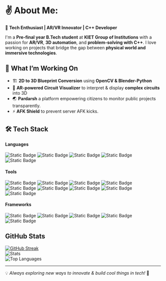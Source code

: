 # ✌️ About Me: 

🚀 **Tech Enthusiast | AR/VR Innovator | C++ Developer**  

I'm a **Pre-final year B.Tech student** at **KIET Group of Institutions** with a passion for **AR/VR**, **3D automation**, and **problem-solving with C++**. I love working on projects that bridge the gap between **physical world and immersive technologies**.  


## 🔹 What I’m Working On  
- 🏗 **2D to 3D Blueprint Conversion** using **OpenCV & Blender-Python**  
- 🔬 **AR-powered Circuit Visualizer** to interpret & display **complex circuits** into 3D 
- 🌏 **Pardarsh** a platform empowering citizens to monitor public projects transparently.
- ⚡ **AFK Shield** to prevent server AFK kicks.


## 🛠️ Tech Stack  
#### Languages
![Static Badge](https://img.shields.io/badge/c%2B%2B-c%2B%2B?style=for-the-badge&logo=cplusplus&logoSize=auto&labelColor=%23273948&color=%23273948&logoColor=%233da37a)
![Static Badge](https://img.shields.io/badge/python-python?style=for-the-badge&logo=python&logoSize=auto&labelColor=%23273948&color=%23273948&logoColor=%233da37a)
![Static Badge](https://img.shields.io/badge/html5-html5?style=for-the-badge&logo=html5&logoColor=%233da37a&logoSize=auto&labelColor=%23273948&color=%23273948)
![Static Badge](https://img.shields.io/badge/css3-css3?style=for-the-badge&logo=css3&logoColor=%233da37a&logoSize=auto&labelColor=%23273948&color=%23273948)
![Static Badge](https://img.shields.io/badge/javascript-javascript?style=for-the-badge&logo=javascript&logoColor=%233da37a&logoSize=auto&labelColor=%23273948&color=%23273948)

#### Tools
![Static Badge](https://img.shields.io/badge/blender-blender?style=for-the-badge&logo=blender&logoSize=auto&labelColor=%23273948&color=%23273948&logoColor=%233da37a)
![Static Badge](https://img.shields.io/badge/unity-unity?style=for-the-badge&logo=unity&logoSize=auto&labelColor=%23273948&color=%23273948&logoColor=%233da37a)
![Static Badge](https://img.shields.io/badge/figma-figma?style=for-the-badge&logo=figma&logoSize=auto&labelColor=%23273948&color=%23273948&logoColor=%233da37a)
![Static Badge](https://img.shields.io/badge/git-git?style=for-the-badge&logo=git&logoSize=auto&labelColor=%23273948&color=%23273948&logoColor=%233da37a)
![Static Badge](https://img.shields.io/badge/github-github?style=for-the-badge&logo=github&logoSize=auto&labelColor=%23273948&color=%23273948&logoColor=%233da37a)
![Static Badge](https://img.shields.io/badge/opencv-opencv?style=for-the-badge&logo=opencv&logoSize=auto&labelColor=%23273948&color=%23273948&logoColor=%233da37a)
![Static Badge](https://img.shields.io/badge/mongodb-mongodb?style=for-the-badge&logo=mongodb&logoSize=auto&labelColor=%23273948&color=%23273948&logoColor=%233da37a)
![Static Badge](https://img.shields.io/badge/vite-vite?style=for-the-badge&logo=vite&logoSize=auto&labelColor=%23273948&color=%23273948&logoColor=%233da37a)
![Static Badge](https://img.shields.io/badge/playcanvas-playcanvas?style=for-the-badge&logo=playcanvas&logoSize=auto&labelColor=%23273948&color=%23273948&logoColor=%233da37a)

#### Frameworks
![Static Badge](https://img.shields.io/badge/tailwindcss-tailwindcss?style=for-the-badge&logo=tailwindcss&logoSize=auto&labelColor=%23273948&color=%23273948&logoColor=%233da37a)
![Static Badge](https://img.shields.io/badge/react-react?style=for-the-badge&logo=react&logoSize=auto&labelColor=%23273948&color=%23273948&logoColor=%233da37a)
![Static Badge](https://img.shields.io/badge/aframe-aframe?style=for-the-badge&logo=aframe&logoSize=auto&labelColor=%23273948&color=%23273948&logoColor=%233da37a)
![Static Badge](https://img.shields.io/badge/bootstrap-bootstrap?style=for-the-badge&logo=bootstrap&logoColor=%233da37a&logoSize=auto&labelColor=%23273948&color=%23273948)
![Static Badge](https://img.shields.io/badge/flutter-flutter?style=for-the-badge&logo=flutter&logoSize=auto&labelColor=%23273948&color=%23273948&logoColor=%233da37a)

## GitHub Stats
<a href="https://git.io/streak-stats"><img src="https://github-readme-streak-stats-lime-omega.vercel.app?user=sarvinshrivastava&theme=vue-dark&hide_border=true" alt="GitHub Streak" /></a><br>
<img src="https://github-readme-stats.vercel.app/api?username=sarvinshrivastava&theme=vue-dark&show_icons=true&hide_border=true&count_private=true" alt="Stats"><br>
<img src="https://github-readme-stats.vercel.app/api/top-langs/?username=sarvinshrivastava&theme=vue-dark&show_icons=true&hide_border=true&layout=compact" alt="Top Languages">


---
💡 *Always exploring new ways to innovate & build cool things in tech!* 🚀  
